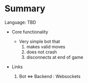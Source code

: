 # Summary

Language: TBD

* Core functionality
  * Very simple bot that
    1. makes valid moves
    2. does not crash
    3. disconnects at end of game

* Links
  1. Bot <=> Backend : Websockets
